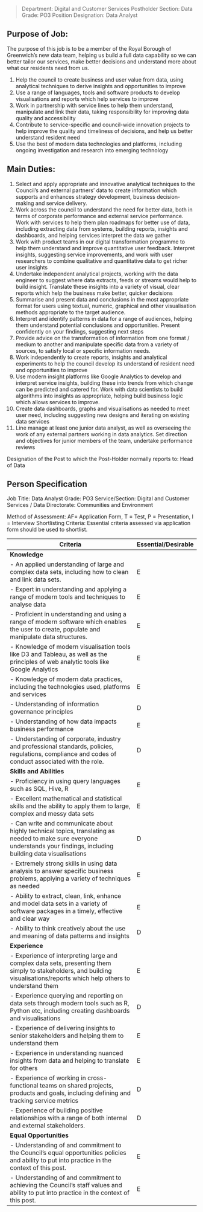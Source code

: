 
>Department: Digital and Customer Services
>Postholder Section: Data
>Grade: PO3
>Position Designation: Data Analyst

## Purpose of Job:
The purpose of this job is to be a member of the Royal Borough of Greenwich’s new data team, helping us build a full data capability so we can better tailor our services, make better decisions and understand more about what our residents need from us.
1.  Help the council to create business and user value from data, using analytical techniques to derive insights and opportunities to improve
2.  Use a range of languages, tools and software products to develop visualisations and reports which help services to improve
3.  Work in partnership with service lines to help them understand, manipulate and link their data, taking responsibility for improving data quality and accessibility
4.  Contribute to service-specific and council-wide innovation projects to help improve the quality and timeliness of decisions, and help us better understand resident need
5.  Use the best of modern data technologies and platforms, including ongoing investigation and research into emerging technology

## Main Duties:
1.  Select and apply appropriate and innovative analytical techniques to the Council’s and external partners’ data to create information which supports and enhances strategy development, business decision-making and service delivery.
2.  Work across the council to understand the need for better data, both in terms of corporate performance and external service performance. Work with services to help them plan roadmaps for better use of data, including extracting data from systems, building reports, insights and dashboards, and helping services interpret the data we gather
3.  Work with product teams in our digital transformation programme to help them understand and improve quantitative user feedback. Interpret insights, suggesting service improvements, and work with user researchers to combine qualitative and quantitative data to get richer user insights
4.  Undertake independent analytical projects, working with the data engineer to suggest where data extracts, feeds or streams would help to build insight. Translate these insights into a variety of visual, clear reports which help the business make better, quicker decisions
5.  Summarise and present data and conclusions in the most appropriate format for users using textual, numeric, graphical and other visualisation methods appropriate to the target audience.
6.  Interpret and identify patterns in data for a range of audiences, helping them understand potential conclusions and opportunities. Present confidently on your findings, suggesting next steps
7.  Provide advice on the transformation of information from one format / medium to another and manipulate specific data from a variety of sources, to satisfy local or specific information needs.
8.  Work independently to create reports, insights and analytical experiments to help the council develop its understand of resident need and opportunities to improve
9.  Use modern insight platforms like Google Analytics to develop and interpret service insights, building these into trends from which change can be predicted and catered for. Work with data scientists to build algorithms into insights as appropriate, helping build business logic which allows services to improve.
10.  Create data dashboards, graphs and visualisations as needed to meet user need, including suggesting new designs and iterating on existing data services
11.  Line manage at least one junior data analyst, as well as overseeing the work of any external partners working in data analytics. Set direction and objectives for junior members of the team, undertake performance reviews

Designation of the Post to which the Post-Holder normally reports to: Head of Data

## Person Specification
Job Title: Data Analyst
Grade: PO3
Service/Section: Digital and Customer Services / Data
Directorate: Communities and Environment

Method of Assessment: AF= Application Form, T = Test, P = Presentation, I = Interview
Shortlisting Criteria: Essential criteria assessed via application form should be used to shortlist.

| Criteria | Essential/Desirable |  
| ----------- | ----------- |  
| **Knowledge**  
| -   An applied understanding of large and complex data sets, including how to clean and link data sets. | E |
| -   Expert in understanding and applying a range of modern tools and techniques to analyse data | E |
| -   Proficient in understanding and using a range of modern software which enables the user to create, populate and manipulate data structures. | E |
| -   Knowledge of modern visualisation tools like D3 and Tableau, as well as the principles of web analytic tools like Google Analytics | E |
| -   Knowledge of modern data practices, including the technologies used, platforms and services | E |
| -   Understanding of information governance principles | D |
| -   Understanding of how data impacts business performance | E |
| - Understanding of corporate, industry and professional standards, policies, regulations, compliance and codes of conduct associated with the role. | D |
| **Skills and Abilities** 
| -   Proficiency in using query languages such as SQL, Hive, R | E |
| -   Excellent mathematical and statistical skills and the ability to apply them to large, complex and messy data sets | E |
| -   Can write and communicate about highly technical topics, translating as needed to make sure everyone understands your findings, including building data visualisations| D |
| -   Extremely strong skills in using data analysis to answer specific business problems, applying a variety of techniques as needed | E |
| -   Ability to extract, clean, link, enhance and model data sets in a variety of software packages in a timely, effective and clear way | E |
| -   Ability to think creatively about the use and meaning of data patterns and insights | D |
| **Experience** 
|-   Experience of interpreting large and complex data sets, presenting them simply to stakeholders, and building visualisations/reports which help others to understand them | E |
|-   Experience querying and reporting on data sets through modern tools such as R, Python etc, including creating dashboards and visualisations | D |
|-   Experience of delivering insights to senior stakeholders and helping them to understand them | E |
|-   Experience in understanding nuanced insights from data and helping to translate for others| E |
|-   Experience of working in cross-functional teams on shared projects, products and goals, including defining and tracking service metrics| D |
|-   Experience of building positive relationships with a range of both internal and external stakeholders.| D |
| **Equal Opportunities** 
| - Understanding of and commitment to the Council’s equal opportunities policies and ability to put into practice in the context of this post. | E |
| - Understanding of and commitment to achieving the Council’s staff values and ability to put into practice in the context of this post.| E |


